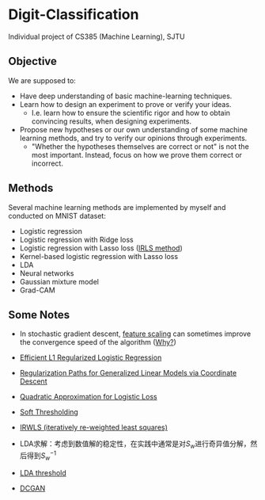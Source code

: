 # Digit-Classification
Individual project of CS385 (Machine Learning), SJTU

## Objective

We are supposed to:

- Have deep understanding of basic machine-learning techniques.
- Learn how to design an experiment to prove or verify your ideas.
  - I.e. learn how to ensure the scientific rigor and how to obtain convincing results, when designing experiments.
- Propose new hypotheses or our own understanding of some machine learning methods, and try to verify our opinions through experiments.
  - "Whether the hypotheses themselves are correct or not" is not the most important. Instead, focus on how we prove them correct or incorrect.

## Methods

Several machine learning methods are implemented by myself and conducted on MNIST dataset:

- Logistic regression
- Logistic regression with Ridge loss
- Logistic regression with Lasso loss ([IRLS method](https://ai.stanford.edu/~ang/papers/aaai06-l1logisticregression.pdf))
- Kernel-based logistic regression with Lasso loss
- LDA
- Neural networks
- Gaussian mixture model
- Grad-CAM

## Some Notes

- In stochastic gradient descent, [feature scaling](https://en.wikipedia.org/wiki/Feature_scaling) can sometimes improve the convergence speed of the algorithm ([Why?](https://www.zhihu.com/question/37129350))

- [Efficient L1 Regularized Logistic Regression](https://ai.stanford.edu/~ang/papers/aaai06-l1logisticregression.pdf)

- [Regularization Paths for Generalized Linear Models via Coordinate Descent](http://statweb.stanford.edu/~jhf/ftp/glmnet.pdf)

- [Quadratic Approximation for Logistic Loss](https://myweb.uiowa.edu/pbreheny/7600/s16/notes/4-20.pdf)

- [Soft Thresholding](http://www.scutmath.com/coordiante_descent_for_lasso.html)

- [IRWLS (iteratively re-weighted least squares)](http://hua-zhou.github.io/teaching/biostatm280-2017spring/slides/18-newton/newton.html)

- LDA求解：考虑到数值解的稳定性，在实践中通常是对$S_w$进行奇异值分解，然后得到$S_w^{-1}$

- [LDA threshold](https://en.wikipedia.org/wiki/Linear_discriminant_analysis)

- [DCGAN](https://pytorch.org/tutorials/beginner/dcgan_faces_tutorial.html)